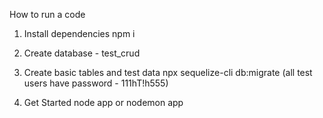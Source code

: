 How to run a code

1. Install dependencies
   npm i

2. Create database - test_crud

3. Create basic tables and test data
   npx sequelize-cli db:migrate
   (all test users have password - 111hT!h555)

4. Get Started
   node app
      or
   nodemon app
